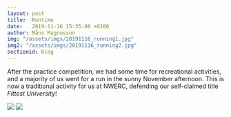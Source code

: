 ```yaml
---
layout: post
title:  Runtime
date:   2019-11-16 15:35:00 +0100
author: Måns Magnusson
img: "/assets/imgs/20191116_running1.jpg"
img2: "/assets/imgs/20191116_running2.jpg"
sectionid: blog
---
```


After the practice competition, we had some time for recreational activities, and a majority of us went for a run in the sunny November afternoon. This is now a traditional activity for us at NWERC, defending our self-claimed title _Fittest University_!

<img src="{{site.baseurl}}{{page.img}}" /> <img src="{{site.baseurl}}{{page.img2}}" />
